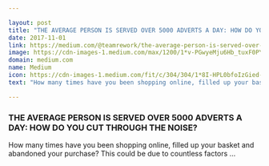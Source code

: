 ```yaml
---

layout: post
title: "THE AVERAGE PERSON IS SERVED OVER 5000 ADVERTS A DAY: HOW DO YOU CUT THROUGH THE NOISE?"
date: 2017-11-01
link: https://medium.com/@teamrework/the-average-person-is-served-over-5000-adverts-a-day-how-do-you-cut-through-the-noise-32206e4880e8?source=rss------machine_learning-5
image: https://cdn-images-1.medium.com/max/1200/1*v-PGwyeMju6Hb_tuxF0PYA.png
domain: medium.com
name: Medium
icon: https://cdn-images-1.medium.com/fit/c/304/304/1*8I-HPL0bfoIzGied-dzOvA.png
text: "How many times have you been shopping online, filled up your basket and abandoned your purchase? This could be due to countless factors …"

---
```


### THE AVERAGE PERSON IS SERVED OVER 5000 ADVERTS A DAY: HOW DO YOU CUT THROUGH THE NOISE?

How many times have you been shopping online, filled up your basket and abandoned your purchase? This could be due to countless factors …